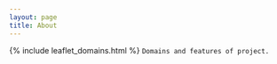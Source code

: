 ```yaml
---
layout: page
title: About
---
```


{% include leaflet_domains.html %}
`Domains and features of project.`